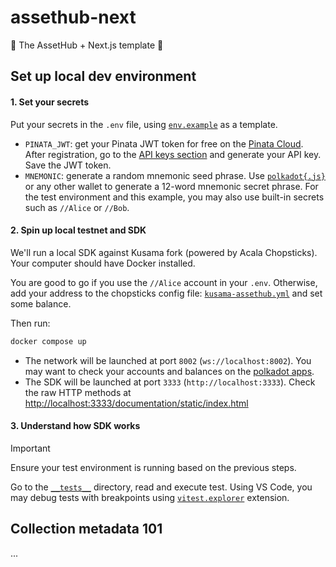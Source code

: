 # assethub-next
🔗 The AssetHub + Next.js template 🔗

## Set up local dev environment

#### 1. Set your secrets

Put your secrets in the `.env` file, using [`env.example`](./env.example) as a template.

- `PINATA_JWT`: get your Pinata JWT token for free on the [Pinata Cloud](https://pinata.cloud/). After registration, go to the [API keys section](https://app.pinata.cloud/developers/api-keys) and generate your API key. Save the JWT token.
- `MNEMONIC`: generate a random mnemonic seed phrase. Use [`polkadot{.js}`](https://polkadot.js.org/extension/) or any other wallet to generate a 12-word mnemonic secret phrase. For the test environment and this example, you may also use built-in secrets such as `//Alice` or `//Bob`.

#### 2. Spin up local testnet and SDK

We'll run a local SDK against Kusama fork (powered by Acala Chopsticks). Your computer should have Docker installed.

You are good to go if you use the `//Alice` account in your `.env`. Otherwise, add your address to the chopsticks config file: [`kusama-assethub.yml`](./kusama-assethub.yml) and set some balance.

Then run:

```sh
docker compose up
```

- The network will be launched at port `8002` (`ws://localhost:8002`). You may want to check your accounts and balances on the [polkadot apps](https://polkadot.js.org/apps/?rpc=ws://localhost:8002#/accounts). 
- The SDK will be launched at port `3333` (`http://localhost:3333`). Check the raw HTTP methods at [http://localhost:3333/documentation/static/index.html](http://localhost:3333/documentation/static/index.html)

#### 3. Understand how SDK works

> [!IMPORTANT]
> Ensure your test environment is running based on the previous steps.

Go to the [`__tests__`](./src/__tests__/) directory, read and execute test. Using VS Code, you may debug tests with breakpoints using [`vitest.explorer`](https://marketplace.visualstudio.com/items?itemName=vitest.explorer) extension.

## Collection metadata 101

...